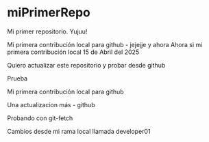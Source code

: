 # miPrimerRepo

Mi primer repositorio. Yujuu!

Mi primera contribución local para github - jejejje y ahora
Ahora si mi primera contribución local 15 de Abril del 2025

Quiero actualizar este repositorio y probar desde github

Prueba

Mi primera contribución local para github

Una actualizacion más - github


Probando con git-fetch

Cambios desde mi rama local llamada developer01

